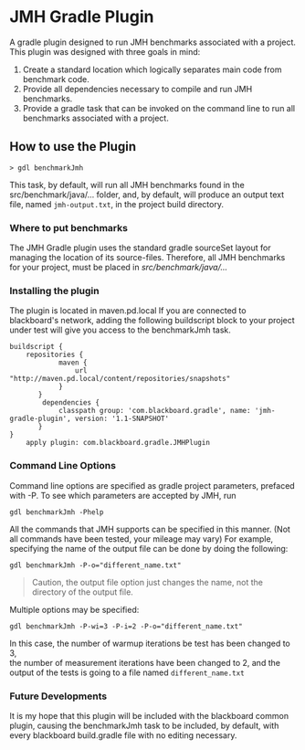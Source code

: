 # JMH Gradle Plugin #
A gradle plugin designed to run JMH benchmarks associated with a project. This plugin was designed with three goals in mind:

1. Create a standard location which logically separates main code from benchmark code.
2. Provide all dependencies necessary to compile and run JMH benchmarks.
3. Provide a gradle task that can be invoked on the command line to run all benchmarks associated with a project.

## How to use the Plugin ##

```
> gdl benchmarkJmh
```

This task, by default, will run all JMH benchmarks found in the src/benchmark/java/... folder, and,
by default, will produce an output text file, named `jmh-output.txt`, in the project build directory.

### Where to put benchmarks ###
The JMH Gradle plugin uses the standard gradle sourceSet layout for managing the location of its source-files. Therefore,
all JMH benchmarks for your project, must be placed in *src/benchmark/java/...*


### Installing the plugin ###
The plugin is located in maven.pd.local
If you are connected to blackboard's network, adding the following buildscript block to your project under test will
give you access to the benchmarkJmh task.

```
buildscript {
    repositories {
            maven {
                url "http://maven.pd.local/content/repositories/snapshots"
            }
       }
        dependencies {
            classpath group: 'com.blackboard.gradle', name: 'jmh-gradle-plugin', version: '1.1-SNAPSHOT'
       }
}
    apply plugin: com.blackboard.gradle.JMHPlugin
```
### Command Line Options ###
Command line options are specified as gradle project parameters, prefaced with -P.
To see which parameters are accepted by JMH, run

```gdl benchmarkJmh -Phelp```

All the commands that JMH supports can be specified in this manner. (Not all commands have been tested, your mileage may vary)
For example, specifying the name of the output file can be done by doing the following:

`
gdl benchmarkJmh -P-o="different_name.txt"
`

>Caution, the output file option just changes the name, not the directory of the output file.

Multiple options may be specified:

`gdl benchmarkJmh -P-wi=3 -P-i=2 -P-o="different_name.txt"`


In this case, the number of warmup iterations be test has been changed to 3,  
the number of measurement iterations have been changed to 2,
and the output of the tests is going to a file named `different_name.txt`

### Future Developments ###
It is my hope that this plugin will be included with the blackboard common plugin, causing the benchmarkJmh task to be included,
by default, with every blackboard build.gradle file with no editing necessary.
